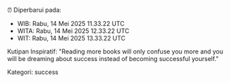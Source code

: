 ⏰ Diperbarui pada:
- WIB: Rabu, 14 Mei 2025 11.33.22 UTC
- WITA: Rabu, 14 Mei 2025 12.33.22 UTC
- WIT: Rabu, 14 Mei 2025 13.33.22 UTC

Kutipan Inspiratif:
"Reading more books will only confuse you more and you will be dreaming about success instead of becoming successful yourself."


Kategori: success

